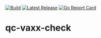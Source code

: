 [![Build](https://github.com/jidicula/qc-vaxx-check/actions/workflows/build.yml/badge.svg)](https://github.com/jidicula/qc-vaxx-check/actions/workflows/build.yml) [![Latest Release](https://github.com/jidicula/qc-vaxx-check/actions/workflows/release-draft.yml/badge.svg)](https://github.com/jidicula/qc-vaxx-check/actions/workflows/release-draft.yml) [![Go Report Card](https://goreportcard.com/badge/github.com/jidicula/qc-vaxx-check)](https://goreportcard.com/report/github.com/jidicula/qc-vaxx-check) <!-- [![Go Reference](https://pkg.go.dev/badge/github.com/jidicula/qc-vaxx-check.svg)](https://pkg.go.dev/github.com/jidicula/qc-vaxx-check) -->

# qc-vaxx-check
